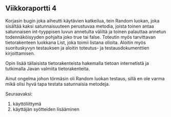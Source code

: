 ## Viikkoraportti 4

Korjasin bugin joka aiheutti käytävien katkeilua, tein Random luokan, joka sisältää kaksi satunnaisuuteen perustuvaa metodia, joista toinen antaa satunnaisen int-tyyppisen luvun annetulta väliltä ja toinen palauttaa annetun todennäköisyyden pohjalta joko true tai false. Toteutin myös tarvittavan tietorakenteen luokkana List, joka toimii listana olioita. Aloitin myös suorituskyvyn testauksen ja aloitin toteutus- ja testausdokumenttien kirjoittamisen.

Opin lisää tällaisista tietorakenteista hakemalla tietoan internetistä ja tutkimalla Javan valmiita tietorakenteita.

Ainut ongelma johon törmäsin oli Random luokan testaus, sillä en ole varma mikä olisi hyvä tapa testata satunnaisia metodeja.

Seuraavaksi:
1. käyttöliittymä
2. käyttäjän syötteiden lisääminen
